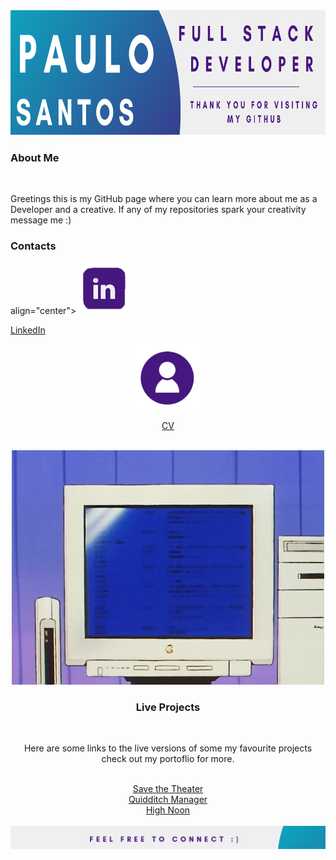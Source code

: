 <div align="center"><img src="/Github_Banner.png" alt="A banner that introduces the user Paulo Santos" height="200px" /> </div>
<h3>About Me </h3>
<br>
<p>Greetings this is my GitHub page where you can learn more about me as a Developer and a creative.
If any of my repositories spark your creativity message me :) </p>
<h3>Contacts</h3>
 align="center"> 
 <a href="https://www.linkedin.com/in/paulo-j-santos/" target="_blank"><img src="/[removal.ai]_tmp-6167364925eeb.png" alt="linked in icon" target="_blank"> </a> 
  <a href="https://www.linkedin.com/in/paulo-j-santos/" target="_blank"><p>LinkedIn</p> </a> 
  </div>
  <div align="center"> 
 <a href="https://www.canva.com/design/DAErfI6CH8g/7mgDgCLMeK0VJj9Bq58mKg/view?utm_content=DAErfI6CH8g&utm_campaign=designshare&utm_medium=link&utm_source=sharebutton" target="_blank"><img src="/CV-removebg-preview.png" alt="linked in icon" target="_blank"><p>CV</p> </a> 
<div>
<br>
<img src="/7577b71b1fa613d0032e31fbafb0bdcc.gif" alt="A computer flahsing"> 
<br>
<h3 align="center">Live Projects</h3>
<br>
    <p>Here are some links to the live versions of  some my favourite projects check out my portoflio for more.</p>
<br>
  <a href="https://savethetheatre2021.netlify.app/" target="_blank">Save the Theater</a> 
  <br>
  <a href="https://quidditch-manager-project.herokuapp.com/" target="_blank">Quidditch Manager</a>
  <br>
  <a href="https://highnoontimetracker.netlify.app/" target="_blank">High Noon</a>
 </div> 
<br>
<img src="/Github_Footer.png " alt="A Footer inviting visitors to connect" /> 
